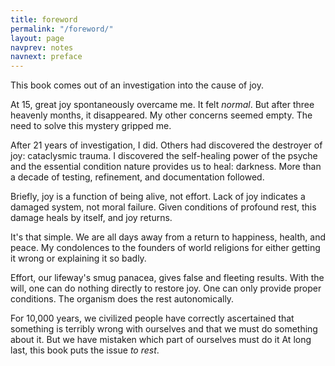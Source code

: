 ```yaml
---
title: foreword
permalink: "/foreword/"
layout: page
navprev: notes
navnext: preface
---
```


This book comes out of an investigation into the cause of joy. 

At 15, great joy spontaneously overcame me. It felt _normal_. But after three heavenly months, it disappeared. My other concerns seemed empty. The need to solve this mystery gripped me.

After 21 years of investigation, I did. Others had discovered the destroyer of joy: cataclysmic trauma. I discovered the self-healing power of the psyche and the essential condition nature provides us to heal: darkness. More than a decade of testing, refinement, and documentation followed.

Briefly, joy is a function of being alive, not effort. Lack of joy indicates a damaged system, not moral failure. Given conditions of profound rest, this damage heals by itself, and joy returns. 

It's that simple. We are all days away from a return to happiness, health, and peace. My condolences to the founders of world religions for either getting it wrong or explaining it so badly.

Effort, our lifeway's smug panacea, gives false and fleeting results. With the will, one can do nothing directly to restore joy. One can only provide proper conditions. The organism does the rest autonomically.

For 10,000 years, we civilized people have correctly ascertained that something is terribly wrong with ourselves and that we must do something about it. But we have mistaken which part of ourselves must do it At long last, this book puts the issue _to rest_.


 
